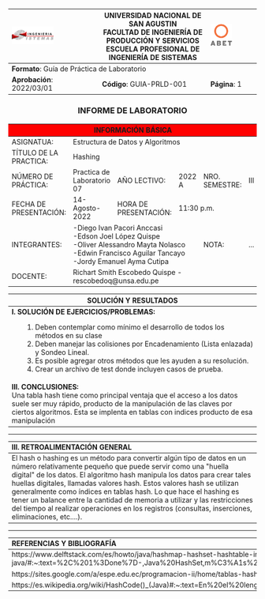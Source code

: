 <div align="center">
<table>
    <theader>
        <tr>
            <td><img src="https://github.com/rescobedoq/pw2/blob/main/epis.png?raw=true" alt="EPIS" style="width:50%; height:auto"/></td>
            <th>
                <span style="font-weight:bold;">UNIVERSIDAD NACIONAL DE SAN AGUSTIN</span><br />
                <span style="font-weight:bold;">FACULTAD DE INGENIERÍA DE PRODUCCIÓN Y SERVICIOS</span><br />
                <span style="font-weight:bold;">ESCUELA PROFESIONAL DE INGENIERÍA DE SISTEMAS</span>
            </th>
            <td><img src="https://github.com/rescobedoq/pw2/blob/main/abet.png?raw=true" alt="ABET" style="width:50%; height:auto"/></td>
        </tr>
    </theader>
    <tbody>
        <tr><td colspan="3"><span style="font-weight:bold;">Formato</span>: Guía de Práctica de Laboratorio</td></tr>
        <tr><td><span style="font-weight:bold;">Aprobación</span>:  2022/03/01</td><td><span style="font-weight:bold;">Código</span>: GUIA-PRLD-001</td><td><span style="font-weight:bold;">Página</span>: 1</td></tr>
    </tbody>
</table>
</div>
<div align="center">
 <h3>INFORME DE LABORATORIO</h3>
</div>
<table>
 <theader>
  <tr><th colspan="6" bgcolor="red">INFORMACIÓN BÁSICA</th></tr>
 </theader>
 <tbody>
  <tr><td>ASIGNATUA:</td><td colspan="5">Estructura de Datos y Algoritmos</td></tr>
  <tr><td>TÍTULO DE LA PRACTICA:</td><td colspan="4">Hashing<td></tr>
  <tr><td>NÚMERO DE PRÁCTICA:</td><td>Practica de Laboratorio 07</td><td>AÑO LECTIVO:</td><td>2022 A</td><td>NRO. SEMESTRE:</td><td>III</td></tr>
  <tr><td>FECHA DE PRESENTACIÓN:</td><td>14-Agosto-2022</td><td>HORA DE PRESENTACIÓN:</td><td colspan="3">11:30 p.m.</td></tr>
  <tr><td>INTEGRANTES:</td><td colspan="3">-Diego Ivan Pacori Anccasi<br>-Edson Joel López Quispe<br>-Oliver Alessandro Mayta Nolasco<br>-Edwin Francisco Aguilar Tancayo<br>-Jordy Emanuel Ayma Cutipa</td><td>NOTA:</td><td>...</td></tr>
  <tr><td>DOCENTE:</td><td colspan="5">Richart Smith Escobedo Quispe - rescobedoq@unsa.edu.pe</td></tr>
 </tbody>
</table>
<table>
 <theader>
  <tr><th>SOLUCIÓN Y RESULTADOS</th></tr>
 </theader>
 <tbody>
  <tr><td><strong>I. SOLUCIÓN DE EJERCICIOS/PROBLEMAS:</strong><br>
  <ul>
    <ol>
        <li>Deben contemplar como mínimo el desarrollo de todos los métodos en su clase
        </li>
        <li>Deben manejar las colisiones por Encadenamiento (Lista enlazada) y Sondeo Lineal. 
        </li>
        <li>Es posible agregar otros métodos que les ayuden a su resolución.     
        </li>
        <li>Crear un archivo de test donde incluyen casos de prueba.
        </li>
    </ol>
  </ul>

  <tr><td><strong>III. CONCLUSIONES:</strong>
  <br>Una tabla hash tiene como principal ventaja que el acceso a los datos suele ser muy rápido, producto de la manipulación de las claves por ciertos algoritmos. Esta se implenta en tablas con indices producto de esa manipulación</td></tr>
 </tbody>
</table>
<hr>
<table>
 <theader>
  <tr><td><strong>III. RETROALIMENTACIÓN GENERAL</strong><br>
  </td><tr>
 </theader>
 <tbody>
  <tr><td>El hash o hashing es un método para convertir algún tipo de datos en un número
relativamente pequeño que puede servir como una "huella digital" de los datos. El
algoritmo hash manipula los datos para crear tales huellas digitales, llamadas valores
hash. Estos valores hash se utilizan generalmente como índices en tablas hash.
Lo que hace el hashing es tener un balance entre la cantidad de memoria a utilizar y las
restricciones del tiempo al realizar operaciones en los registros (consultas, inserciones,
eliminaciones, etc....). </td></tr>
 </tbody>
</table>
<hr>
<table>
 <theader>
  <tr><td><strong>REFERENCIAS Y BIBLIOGRAFÍA</strong></td><tr>
 </theader>
 <tbody>
  <tr><td>https://www.delftstack.com/es/howto/java/hashmap-hashset-hashtable-in-java/#:~:text=%2C%201%3Done%7D-,Java%20HashSet,m%C3%A1s%20la%20interfaz%20de%20Colecciones.</td></tr>
  <tr><td>https://sites.google.com/a/espe.edu.ec/programacion-ii/home/tablas-hash</td></tr>
  <tr><td>https://es.wikipedia.org/wiki/HashCode()_(Java)#:~:text=En%20el%20lenguaje%20de%20programaci%C3%B3n,defecto%2C%20por%20la%20clase%20Object.</td></tr>
 </tbody>
</table>
